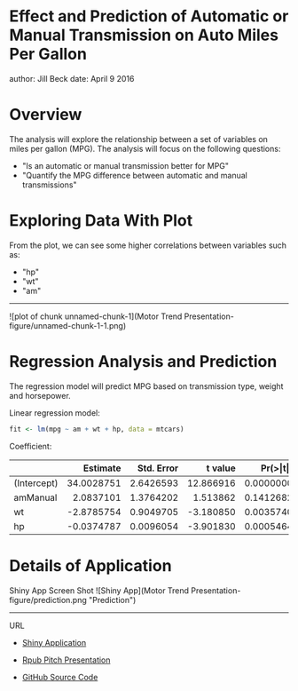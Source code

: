 Effect and Prediction of Automatic or Manual Transmission on Auto Miles Per Gallon
========================================================
author: Jill Beck
date: April 9 2016

Overview
========================================================

The analysis will explore the relationship between a set of variables on miles per gallon (MPG). The analysis will focus on the following questions:

- "Is an automatic or manual transmission better for MPG"
- "Quantify the MPG difference between automatic and manual transmissions"


Exploring Data With Plot
========================================================

From the plot, we can see some higher correlations between variables such as: 
- "hp"
- "wt"
- "am"

***

![plot of chunk unnamed-chunk-1](Motor Trend Presentation-figure/unnamed-chunk-1-1.png)

Regression Analysis and Prediction
========================================================
The regression model will predict MPG based on transmission type, weight and horsepower. 

Linear regression model:


```r
fit <- lm(mpg ~ am + wt + hp, data = mtcars)
```

Coefficient:


|            |   Estimate| Std. Error|   t value| Pr(>&#124;t&#124;)|
|:-----------|----------:|----------:|---------:|------------------:|
|(Intercept) | 34.0028751|  2.6426593| 12.866916|          0.0000000|
|amManual    |  2.0837101|  1.3764202|  1.513862|          0.1412682|
|wt          | -2.8785754|  0.9049705| -3.180850|          0.0035740|
|hp          | -0.0374787|  0.0096054| -3.901830|          0.0005464|

Details of Application
========================================================

Shiny App Screen Shot
![Shiny App](Motor Trend Presentation-figure/prediction.png "Prediction")

***

URL

- [Shiny Application](https://jcbeck.shinyapps.io/MotorTrend/)

- [Rpub Pitch Presentation](http://rpubs.com/jcbeck/mpgautos)

- [GitHub Source Code](https://github.com/jcbeck/Developing_Data_Products)
